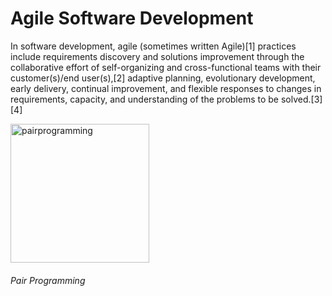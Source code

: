 # Agile Software Development

In software development, agile (sometimes written Agile)[1] practices include requirements discovery and solutions improvement through the collaborative effort of self-organizing and cross-functional teams with their customer(s)/end user(s),[2] adaptive planning, evolutionary development, early delivery, continual improvement, and flexible responses to changes in requirements, capacity, and understanding of the problems to be solved.[3][4]

<img src="https://upload.wikimedia.org/wikipedia/commons/a/af/Pair_programming_1.jpg" alt="pairprogramming" width=222px height=222px>

<h6>Pair Programming</h6>
